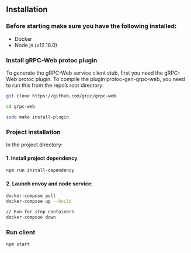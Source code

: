 ## Installation

### Before starting make sure you have the following installed:
- Docker
- Node.js (v12.18.0)

### Install gRPC-Web protoc plugin

To generate the gRPC-Web service client stub, 
first you need the gRPC-Web protoc plugin. To compile the plugin 
protoc-gen-grpc-web, you need to run this from the repo’s root directory:

```sh
git clone https://github.com/grpc/grpc-web

cd grpc-web

sudo make install-plugin
```

### Project installation
In the project directory:

#### 1. Install project dependency
```sh
npm run install-dependency
```

#### 2. Launch envoy and node service:
```sh
docker-compose pull
docker-compose up --build

// Run for stop containers
docker-compose down
```

### Run client
```sh
npm start
```

